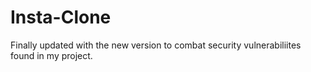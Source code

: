 # Insta-Clone

Finally updated with the new version to combat security vulnerabiliites found in my project.
